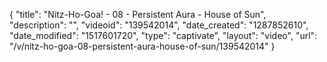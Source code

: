 {
    "title": "Nitz-Ho-Goa! - 08 - Persistent Aura - House of Sun",
    "description": "",
    "videoid": "139542014",
    "date_created": "1287852610",
    "date_modified": "1517601720",
    "type": "captivate",
    "layout": "video",
    "url": "\/v\/nitz-ho-goa-08-persistent-aura-house-of-sun\/139542014"
}